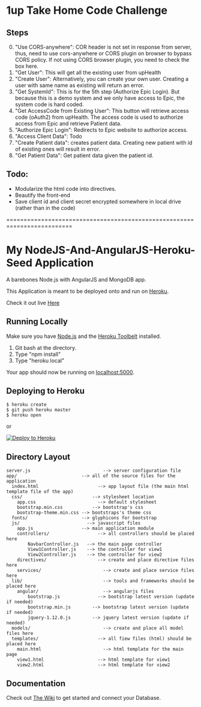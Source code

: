 # 1up Take Home Code Challenge

## Steps

0. "Use CORS-anywhere": COR header is not set in response from server, thus, need to use cors-anywhere or CORS plugin on browser to bypass CORS policy. If not using CORS browser plugin, you need to check the box here.
1. "Get User": This will get all the existing user from upHealth
2. "Create User": Alternatively, you can create your own user. Creating a user with same name as existing will return an error.
3. "Get SystemId": This is for the 5th step (Authorize Epic Login). But because this is a demo system and we only have access to Epic, the system code is hard coded.
4. "Get AccessCode from Existing User": This button will retrieve access code (oAuth2) from upHealth. The access code is used to authorize access from Epic and retrieve Patient data.
5. "Authorize Epic Login": Redirects to Epic website to authorize access.
6. "Access Client Data": Todo
7. "Create Patient data": creates patient data. Creating new patient with id of existing ones will result in error.
8. "Get Patient Data": Get patient data given the patient id.

## Todo:
 - Modularize the html code into directives.
 - Beautify the front-end
 - Save client id and client secret encrypted somewhere in local drive (rather than in the code)

=========================================================================

# My NodeJS-And-AngularJS-Heroku-Seed Application

A barebones Node.js with AngularJS and MongoDB app.

This Application is meant to be deployed onto and run on [Heroku](https://www.heroku.com/).

Check it out live [Here](https://nodejs-angularjs-seed.herokuapp.com/)

## Running Locally

Make sure you have [Node.js](http://nodejs.org/) and the [Heroku Toolbelt](https://toolbelt.heroku.com/) installed.

1. Git bash at the directory.
2. Type "npm install"
3. Type "heroku local"

Your app should now be running on [localhost:5000](http://localhost:5000/).

## Deploying to Heroku

```
$ heroku create
$ git push heroku master
$ heroku open
```
or

[![Deploy to Heroku](https://www.herokucdn.com/deploy/button.png)](https://heroku.com/deploy)

## Directory Layout

```
server.js					        --> server configuration file
app/                    	--> all of the source files for the application
  index.html				      --> app layout file (the main html template file of the app)
  css/           			    --> stylesheet location
    app.css					      --> default stylesheet
	bootstrap.min.css		    -->	bootstrap's css
	bootstrap-theme.min.css	--> bootstraps's theme css
  fonts/                	--> glyphicons for bootstrap
  js/                		  --> javascript files
    app.js              	--> main application module
	controllers/			      --> all controllers should be placed here
		NavbarController.js	  --> the main page controller
		View1Controller.js	  --> the controller for view1
		View2Controller.js	  --> the controller for view2
	directives/				      --> create and place directive files here
	services/				        --> create and place service files here
  lib/						        --> tools and frameworks should be placed here
  	angular/				        --> angularjs files
  		bootstrap.js		      --> bootstrap latest version (update if needed)
  		bootstrap.min.js	    -->	bootstrap latest version (update if needed)
  		jquery-1.12.0.js	    -->	jquery latest version (update if needed)
  models/					        --> create and place all model files here
  templates/				      --> all fiew files (html) should be placed here
  	main.html				        --> html template for the main page
  	view1.html				      --> html template for view1
  	view2.html				      --> html template for view2
```

## Documentation

Check out [The Wiki](https://github.com/yotamHak/NodeJS-And-AngularJS-Heroku-Seed/wiki) to get started and connect your Database.
